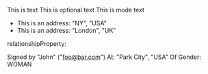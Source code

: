 This is text
This is optional text
This is mode text
- This is an address: "NY", "USA"
- This is an address: "London", "UK"

relationshipProperty:

Signed by "John" ("foo@bar.com")
At: "Park City", "USA"
Of Gender: WOMAN